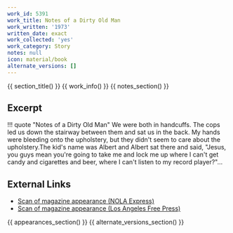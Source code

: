 ```yaml
---
work_id: 5391
work_title: Notes of a Dirty Old Man
work_written: '1973'
written_date: exact
work_collected: 'yes'
work_category: Story
notes: null
icon: material/book
alternate_versions: []
---
```


{{ section_title() }}
{{ work_info() }}
{{ notes_section() }}
## Excerpt
!!! quote "Notes of a Dirty Old Man"
    We were both in handcuffs. The cops led us down the stairway between them and sat us in the back. My hands were bleeding onto the upholstery, but they didn't seem to care about the upholstery.The kid's name was Albert and Albert sat there and said, "Jesus, you guys mean you're going to take me and lock me up where I can't get candy and cigarettes and beer, where I can't listen to my record player?"...

## External Links
- [Scan of magazine appearance (NOLA Express)](https://www.jstor.org/action/doBasicSearch?Query=%22nola+express%22)
- [Scan of magazine appearance (Los Angeles Free Press)](https://www.jstor.org/action/doBasicSearch?Query=pt%3A%28%22Los+Angeles+Free+Press%22%29)

{{ appearances_section() }}
{{ alternate_versions_section() }}
